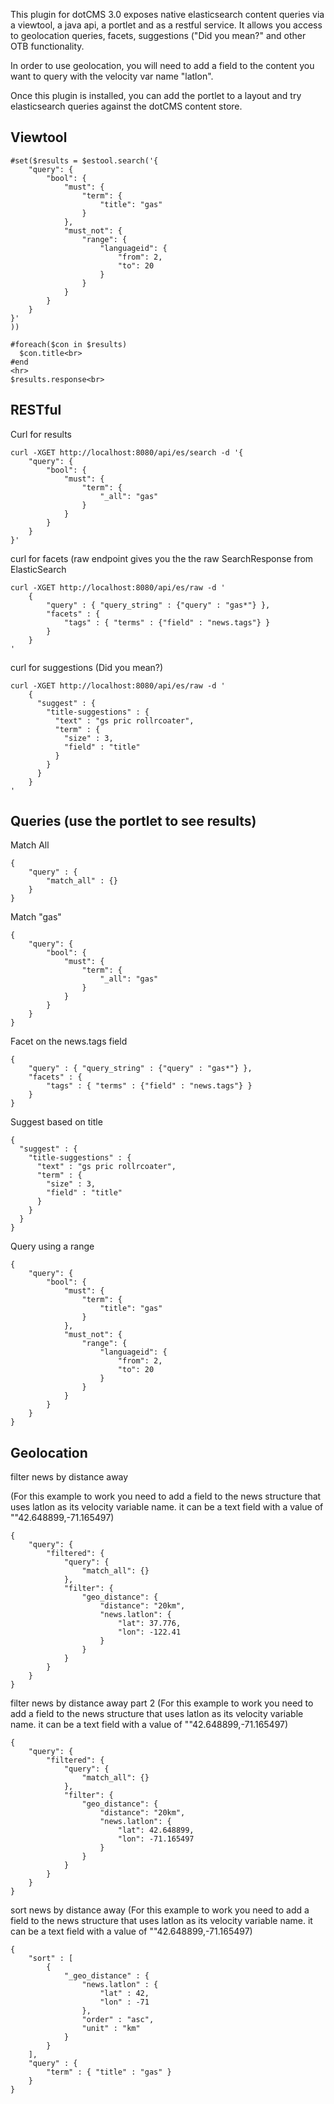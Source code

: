 This plugin for dotCMS 3.0 exposes native elasticsearch content queries via a viewtool, a java api, a portlet and as a restful service.  It allows you access to geolocation queries, facets, suggestions ("Did you mean?" and other OTB functionality.

In order to use geolocation, you will need to add a field to the content you want to query with the velocity var name "latlon".

Once this plugin is installed, you can add the portlet to a layout and try elasticsearch queries against the dotCMS content store.  

## Viewtool
```
#set($results = $estool.search('{
    "query": {
        "bool": {
            "must": {
                "term": {
                    "title": "gas"
                }
            },
            "must_not": {
                "range": {
                    "languageid": {
                        "from": 2,
                        "to": 20
                    }
                }
            }
        }
    }
}'
))

#foreach($con in $results)
  $con.title<br>
#end
<hr>
$results.response<br>

```

## RESTful

Curl for  results
```
curl -XGET http://localhost:8080/api/es/search -d '{
    "query": {
        "bool": {
            "must": {
                "term": {
                    "_all": "gas"
                }
            }
        }
    }
}'
```
curl for facets (raw endpoint gives you the the raw SearchResponse from ElasticSearch
```
curl -XGET http://localhost:8080/api/es/raw -d '
	{
	    "query" : { "query_string" : {"query" : "gas*"} },
	    "facets" : {
	        "tags" : { "terms" : {"field" : "news.tags"} }
	    }
	}
'
```

curl for suggestions (Did you mean?)
```
curl -XGET http://localhost:8080/api/es/raw -d '
	{
	  "suggest" : {
	    "title-suggestions" : {
	      "text" : "gs pric rollrcoater",
	      "term" : {
	        "size" : 3,
	        "field" : "title"
	      }
	    }
	  }
	}
'
```

## Queries (use the portlet to see results)
Match All
```
{
    "query" : {
        "match_all" : {}
    }
}
```

Match "gas"
```
{
    "query": {
        "bool": {
            "must": {
                "term": {
                    "_all": "gas"
                }
            }
        }
    }
}
```

Facet on the news.tags field
```
{
    "query" : { "query_string" : {"query" : "gas*"} },
    "facets" : {
        "tags" : { "terms" : {"field" : "news.tags"} }
    }
}
```

Suggest based on title
```
{
  "suggest" : {
    "title-suggestions" : {
      "text" : "gs pric rollrcoater",
      "term" : {
        "size" : 3,
        "field" : "title"
      }
    }
  }
}
```

Query using a range
```
{
    "query": {
        "bool": {
            "must": {
                "term": {
                    "title": "gas"
                }
            },
            "must_not": {
                "range": {
                    "languageid": {
                        "from": 2,
                        "to": 20
                    }
                }
            }
        }
    }
}
```


## Geolocation
filter news by distance away

(For this example to work you need to add a field to the news structure 
that uses latlon as its velocity variable name.
it can be a text field with a value of ""42.648899,-71.165497)
```
{
    "query": {
        "filtered": {
            "query": {
                "match_all": {}
            },
            "filter": {
                "geo_distance": {
                    "distance": "20km",
                    "news.latlon": {
                        "lat": 37.776,
                        "lon": -122.41
                    }
                }
            }
        }
    }
}
```

filter news by distance away part 2
(For this example to work you need to add a field to the news structure 
that uses latlon as its velocity variable name.
it can be a text field with a value of ""42.648899,-71.165497)
```
{
    "query": {
        "filtered": {
            "query": {
                "match_all": {}
            },
            "filter": {
                "geo_distance": {
                    "distance": "20km",
                    "news.latlon": {
                        "lat": 42.648899,
                        "lon": -71.165497
                    }
                }
            }
        }
    }
}
```

sort news by distance away
(For this example to work you need to add a field to the news structure 
that uses latlon as its velocity variable name.
it can be a text field with a value of ""42.648899,-71.165497)
```
{
    "sort" : [
        {
            "_geo_distance" : {
                "news.latlon" : {
                    "lat" : 42,
                    "lon" : -71
                },
                "order" : "asc",
                "unit" : "km"
            }
        }
    ],
    "query" : {
        "term" : { "title" : "gas" }
    }
}
```

